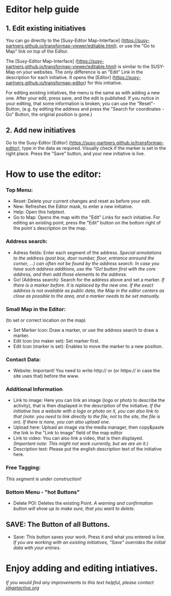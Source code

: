 # Editor help guide

## 1. Edit existing initiatives
You can go directly to the [Susy-Editor Map-Interface] (https://susy-partners.github.io/transformap-viewer/editable.html), or use the "Go to Map" link on top of the Editor. 

The [Susy-Editor Map-Interface] (https://susy-partners.github.io/transformap-viewer/editable.html) is similar to the SUSY-Map on your websites. The only difference is an "Edit" Link in the description for each initiative. It opens the [Editor] (https://susy-partners.github.io/transformap-editor) for this initiative.

For editing existing initiatives, the menu is the same as with adding a new one. After your edit, press save, and the edit is published. If you notice in your editing, that some information is broken, you can use the "Reset"-Button,  (e.g. by editing the address and press the "Search for coordinates - Go" Button, the original position is gone.)

## 2. Add new initiatives
Go to the Susy-Editor [Editor] (https://susy-partners.github.io/transformap-editor), type in the data as required. Visually check if the marker is set in the right place. Press the "Save" button, and your new initiative is live.
  
# How to use the editor:

### Top Menu:

- Reset: Delete your current changes and reset as before your edit.
- New: Refreshes the Editor mask, to enter a new initiative.
- Help: Open this helptext.
- Go to Map: Opens the map with the "Edit" Links for each initiative. For editing an existing point, press the "Edit" button on the bottom right of the point´s description on the map.

### Address search:

- Adress fields: Enter each segment of the address. 
*Special annotations to the address (post box, door number, floor, entrance anround the corner, ...) can often not be found by the address search. In case you have such address additions, use the "Go! button first with the core address, and then add those elements to the address.*
- Go! (Address search): Search for the address above and set a marker. 
*If there is a marker before. It is replaced by the new one. If the exact address is not available as public data, the Map in the editor centers as close as possible to the area, and a marker needs to be set manually.*

### Small Map in the Editor:
(to set or correct location on the map)

- Set Marker Icon: Draw a marker, or use the address search to draw a marker.
- Edit Icon (no maker set): Set marker first.
- Edit Icon (marker is set): Enables to move the marker to a new position.

### Contact Data:

- Website: Important! You need to write http:// or (or https:// in case the site uses that) before the www.

### Additional Information

- Link to image: Here you can link an image (logo or photo to describe the activity), that is then displayed in the description of the initiative. *If the initiative has a website with a logo or photo on it, you can also link to that (note: you need to link directly to the file, not to the site, the file is on). If there is none, you can also upload one.*
- Upload here: Upload an image via the media manager, then copy&paste the link in the "Link to image" field of the map editor 
- Link to video: You can also link a video, that is then displayed. *(Important note: This might not work currently, but we are on it.)*
- Description text: Please put the english description text of the initiative here.

### Free Tagging:

*This segment is under construction!*

### Bottom Menu - "hot Buttons"

- Delete POI: Deletes the existing Point. *A warning and confirmation button will show up to make sure, that you want to delete.*

## SAVE: The Button of all Buttons.

- Save: This button saves your work. Press it and what you entered is live. *If you are working with an existing initiatives, "Save" overrides the initial data with your entries.*

# Enjoy adding and editing intiatives.




*If you would find any improvements to this text helpful, 
please contact j@getactive.org*

